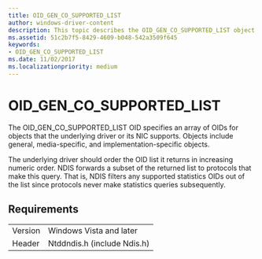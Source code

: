 ```yaml
---
title: OID_GEN_CO_SUPPORTED_LIST
author: windows-driver-content
description: This topic describes the OID_GEN_CO_SUPPORTED_LIST object identifier (OID).
ms.assetid: 51c2b7f5-8429-4609-b048-542a3509f645
keywords:
- OID_GEN_CO_SUPPORTED_LIST
ms.date: 11/02/2017
ms.localizationpriority: medium
---
```


# OID_GEN_CO_SUPPORTED_LIST

The OID_GEN_CO_SUPPORTED_LIST OID specifies an array of OIDs for objects that the underlying driver or its NIC supports. Objects include general, media-specific, and implementation-specific objects.

The underlying driver should order the OID list it returns in increasing numeric order. NDIS forwards a subset of the returned list to protocols that make this query. That is, NDIS filters any supported statistics OIDs out of the list since protocols never make statistics queries subsequently.

## Requirements

| | |
| --- | --- |
| Version | Windows Vista and later |
| Header | Ntddndis.h (include Ndis.h) |

